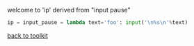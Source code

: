 welcome to 'ip' derived from "input pause"


```python
ip = input_pause = lambda text='foo': input('\n%s\n'%text)
```

[back to toolkit](/toolkit_page)
